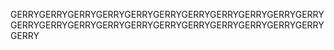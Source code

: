 GERRYGERRYGERRYGERRYGERRYGERRYGERRYGERRYGERRYGERRYGERRYGERRYGERRYGERRYGERRYGERRYGERRYGERRYGERRYGERRYGERRYGERRYGERRY

